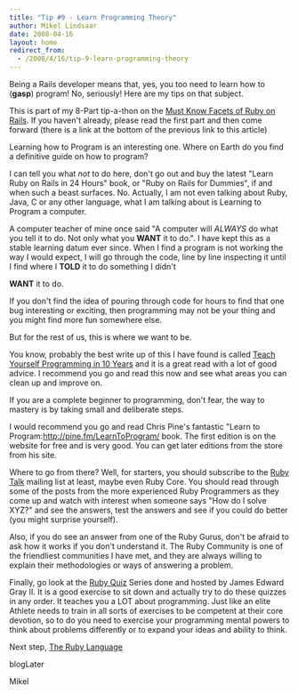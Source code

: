 ```yaml
---
title: "Tip #9 - Learn Programming Theory"
author: Mikel Lindsaar
date: 2008-04-16
layout: home
redirect_from:
  - /2008/4/16/tip-9-learn-programming-theory
---
```

Being a Rails developer means that, yes, you too need to learn how to
(**gasp**) program! No, seriously! Here are my tips on that subject.

This is part of my 8-Part tip-a-thon on the [Must Know Facets of Ruby on
Rails](https://lindsaar.net/2008/4/17/tip-8-how-learn-ruby-on-rails).
If you haven't already, please read the first part and then come forward
(there is a link at the bottom of the previous link to this article)

Learning how to Program is an interesting one. Where on Earth do you
find a definitive guide on how to program?

I can tell you what *not* to do here, don't go out and buy the latest
"Learn Ruby on Rails in 24 Hours" book, or "Ruby on Rails for Dummies",
if and when such a beast surfaces. No. Actually, I am not even talking
about Ruby, Java, C or any other language, what I am talking about is
Learning to Program a computer.

A computer teacher of mine once said "A computer will *ALWAYS* do what
you tell it to do. Not only what you **WANT** it to do.". I have kept
this as a stable learning datum ever since. When I find a program is not
working the way I would expect, I will go through the code, line by line
inspecting it until I find where I **TOLD** it to do something I didn't

**WANT** it to do.

If you don't find the idea of pouring through code for hours to find
that one bug interesting or exciting, then programming may not be your
thing and you might find more fun somewhere else.

But for the rest of us, this is where we want to be.

You know, probably the best write up of this I have found is called
[Teach Yourself Programming in 10 Years](http://norvig.com/21-days.html)
and it is a great read with a lot of good advice. I recommend you go and
read this now and see what areas you can clean up and improve on.

If you are a complete beginner to programming, don't fear, the way to
mastery is by taking small and deliberate steps.

I would recommend you go and read Chris Pine's fantastic "Learn to
Program:http://pine.fm/LearnToProgram/ book. The first edition is on the
website for free and is very good. You can get later editions from the
store from his site.

Where to go from there? Well, for starters, you should subscribe to the
[Ruby Talk](http://www2.ruby-lang.org/en/20020104.html) mailing list at
least, maybe even Ruby Core. You should read through some of the posts
from the more experienced Ruby Programmers as they come up and watch
with interest when someone says "How do I solve XYZ?" and see the
answers, test the answers and see if you could do better (you might
surprise yourself).

Also, if you do see an answer from one of the Ruby Gurus, don't be
afraid to ask how it works if you don't understand it. The Ruby
Community is one of the friendliest communities I have met, and they are
always willing to explain their methodologies or ways of answering a
problem.

Finally, go look at the [Ruby Quiz](http://www.rubyquiz.com/) Series
done and hosted by James Edward Gray II. It is a good exercise to sit
down and actually try to do these quizzes in any order. It teaches you a
LOT about programming. Just like an elite Athlete needs to train in all
sorts of exercises to be competent at their core devotion, so to do you
need to exercise your programming mental powers to think about problems
differently or to expand your ideas and ability to think.

Next step, [The Ruby
Language](https://lindsaar.net/2008/4/18/tip-10-the-ruby-language)

blogLater

Mikel
